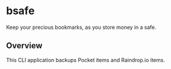 # bsafe

Keep your precious bookmarks, as you store money in a safe.

## Overview

This CLI application backups Pocket items and Raindrop.io items.

